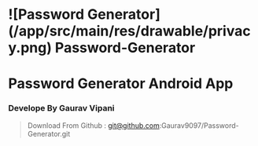 # ![Password Generator] (/app/src/main/res/drawable/privacy.png) Password-Generator

# Password Generator Android App 
### Develope By Gaurav Vipani
> Download From Github : git@github.com:Gaurav9097/Password-Generator.git

